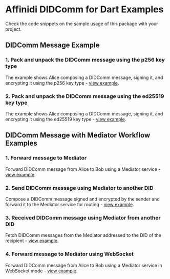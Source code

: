 # Affinidi DIDComm for Dart Examples

Check the code snippets on the sample usage of this package with your project.

## DIDComm Message Example

### 1. Pack and unpack the DIDComm message using the p256 key type

The example shows Alice composing a DIDComm message, signing it, and encrypting it using the p256 key type - [view example](https://github.com/affinidi/didcomm-dart/blob/readme-updates/example/didcomm_example.dart).

### 2. Pack and unpack the DIDComm message using the ed25519 key type

The example shows Alice composing a DIDComm message, signing it, and encrypting it using the ed25519 key type - [view example](https://github.com/affinidi/didcomm-dart/blob/readme-updates/example/didcomm_ed25519_example.dart).

## DIDComm Message with Mediator Workflow Examples

### 1. Forward message to Mediator

Forward DIDComm message from Alice to Bob using a Mediator service - [view example](https://github.com/affinidi/didcomm-dart/blob/readme-updates/example/didcomm_mediator_example.dart).

### 2. Send DIDComm message using Mediator to another DID

Compose a DIDComm message signed and encrypted by the sender and forward it to the Mediator service for routing - [view example](https://github.com/affinidi/didcomm-dart/blob/readme-updates/example/didcomm_mediator_sender_example.dart).

### 3. Received DIDComm message using Mediator from another DID

Fetch DIDComm messages from the Mediator addressed to the DID of the recipient - [view example](https://github.com/affinidi/didcomm-dart/blob/readme-updates/example/didcomm_mediator_receiver_example.dart).

### 4. Forward message to Mediator using WebSocket

Forward DIDComm message from Alice to Bob using a Mediator service in WebSocket mode - [view example](https://github.com/affinidi/didcomm-dart/blob/readme-updates/example/didcomm_mediator_web_sockets_example.dart).